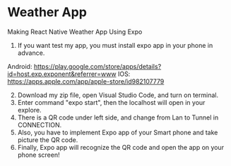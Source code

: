 # Weather App
Making React Native Weather App Using Expo

1. If you want test my app, you must install expo app in your phone in advance.

Android: https://play.google.com/store/apps/details?id=host.exp.exponent&referrer=www 
IOS: https://apps.apple.com/app/apple-store/id982107779

2. Download my zip file, open Visual Studio Code, and turn on terminal.
3. Enter command "expo start", then the localhost will open in your explore.
4. There is a QR code under left side, and change from Lan to Tunnel in CONNECTION.
5. Also, you have to implement Expo app of your Smart phone and take picture the QR code.
6. Finally, Expo app will recognize the QR code and open the app on your phone screen!
